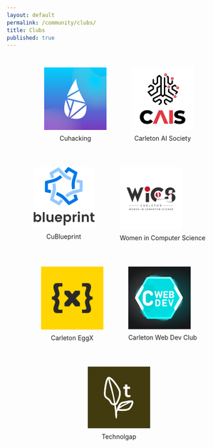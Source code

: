 ```yaml
---
layout: default
permalink: /community/clubs/
title: Clubs
published: true
---
```

<div class='content-wrap'>
   <div style="display:flex; flex-wrap: wrap; width:100%; justify-content:center;">
      <div style="margin:2em">
         <a href="https://cuhacking.com"><img style="width:10em" src="/images/clubs/cuhacking.png"></a>
         <div style="text-align:center; margin-top:0.5em;">Cuhacking</div>
      </div>
      <div style="margin:2em">
         <a href="https://www.facebook.com/carletonaisociety/"><img style="width:10em" src="/images/clubs/CAIS-white.jpg"></a>
         <div style="text-align:center; margin-top:0.5em;">Carleton AI Society</div>
      </div>
      <div style="margin:2em">
         <a href="https://cublueprint.org"><img style="width:10em" src="/images/clubs/blueprint.png"></a>
         <div style="text-align:center; margin-top:0.5em;">CuBlueprint</div>
      </div>
      <div style="margin:2em">
         <a href="https://wics.scs.carleton.ca/"><img style="width:10em" src="/images/clubs/wics.png"></a>
         <div style="text-align:center; margin-top:0.5em;">Women in Computer Science</div>
      </div>
   </div>
   <div style="display:flex; flex-wrap: wrap; width:100%; justify-content:center;">
      <div style="margin:2em">
         <a href="https://www.eggx.io/"><img style="width:10em" src="/images/clubs/eggX-square.png"></a>
         <div style="text-align:center; margin-top:0.5em;">Carleton EggX</div>
      </div>
      <div style="margin:2em">
         <a href="https://discord.gg/ueQxXwG"><img style="width:10em" src="/images/clubs/webdev.png"></a>
         <div style="text-align:center; margin-top:0.5em;">Carleton Web Dev Club</div>
      </div>
      <div style="margin:2em">
         <a href="https://facebook.com/technolgap/"><img style="width:10em" src="/images/clubs/technolgap.png"></a>
         <div style="text-align:center; margin-top:0.5em;">Technolgap</div>
      </div>
   </div>
</div>